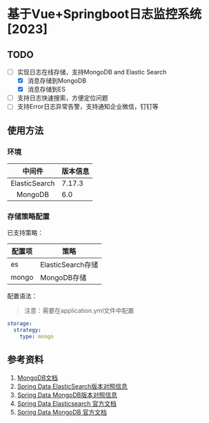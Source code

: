 # 基于Vue+Springboot日志监控系统[2023]
## TODO
- [ ] 实现日志在线存储，支持MongoDB and Elastic Search
  - [x] 消息存储到MongoDB
  - [x] 消息存储到ES
- [ ] 支持日志快速搜索，方便定位问题
- [ ] 支持Error日志异常告警，支持通知企业微信，钉钉等

## 使用方法

### 环境

| 中间件     | 版本信息 |
| :--: | ------ |
| ElasticSearch | 7.17.3 |
| MongoDB | 6.0 |

### 存储策略配置
已支持策略：

| 配置项 | 策略              |
| ------ | ----------------- |
| es     | ElasticSearch存储 |
| mongo  | MongoDB存储       |

配置语法：
> 注意：需要在application.yml文件中配置

```yaml
storage:
  strategy:
    type: mongo
```

## 参考资料

1. [MongoDB文档](https://www.mongodb.com/docs/manual/tutorial/getting-started/)
2. [Spring Data ElasticSearch版本对照信息](https://docs.spring.io/spring-data/elasticsearch/docs/current/reference/html/)
3. [Spring Data MongoDB版本对照信息](https://docs.spring.io/spring-data/mongodb/docs/current/reference/html/#get-started:first-steps:spring)
4. [Spring Data Elasticsearch 官方文档](https://docs.spring.io/spring-data/elasticsearch/docs/current/reference/html/#reference)
5. [Spring Data MongoDB 官方文档](https://docs.spring.io/spring-data/mongodb/docs/current/reference/html/#reference)